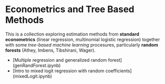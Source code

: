# Econometrics and Tree Based Methods 
This is a collection exploring estimation methods from **standard econometrics** (linear regression, multinomial logistic regression) together with some _tree-based machine learning_ procesures, particularly **random forests** (Athey, Imbens, Tibshirani, Wager).

* [Multiple regression and generalized random forest] (genRandForest.ipynb)
* [Intro to mixed logit regression with random coefficients] (mixedLogit.ipynb)
